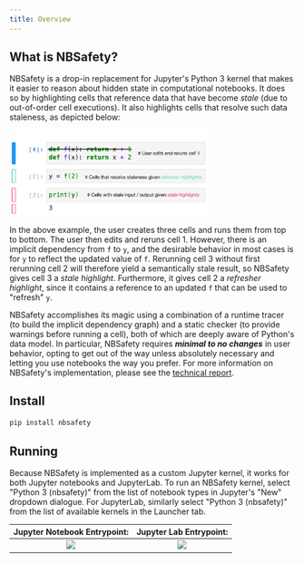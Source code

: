 ```yaml
---
title: Overview
---
```


What is NBSafety?
-----------------
NBSafety is a drop-in replacement for Jupyter's Python 3 kernel that makes it easier to reason about hidden state in computational notebooks. It does so by highlighting cells that reference data that have become *stale* (due to out-of-order cell executions). It also highlights cells that resolve such data staleness, as depicted below:

<img src="/nbsafety-example.svg" width="70%" />

In the above example, the user creates three cells and runs them from top to bottom. The user then edits and reruns cell 1. However, there is an implicit dependency from `f` to `y`, and the desirable behavior in most cases is for `y` to reflect the updated value of `f`. Rerunning cell 3 without first rerunning cell 2 will therefore yield a semantically stale result, so NBSafety gives cell 3 a *stale highlight*. Furthermore, it gives cell 2 a *refresher highlight*, since it contains a reference to an updated `f` that can be used to "refresh" `y`.

NBSafety accomplishes its magic using a combination of a runtime tracer (to build the implicit dependency graph) and a static checker (to provide warnings before running a cell), both of which are deeply aware of Python's data model. In particular, NBSafety requires ***minimal to no changes*** in user behavior, opting to get out of the way unless absolutely necessary and letting you use notebooks the way you prefer. For more information on NBSafety's implementation, please see the [technical report](https://smacke.net/papers/nbsafety.pdf).

Install
-------
```bash
pip install nbsafety
```

Running
-------

Because NBSafety is implemented as a custom Jupyter kernel, it works for both Jupyter notebooks and JupyterLab.  To run an NBSafety kernel, select "Python 3 (nbsafety)" from the list of notebook types in Jupyter's "New" dropdown dialogue.  For JupyterLab, similarly select "Python 3 (nbsafety)" from the list of available kernels in the Launcher tab.

Jupyter Notebook Entrypoint:     |  Jupyter Lab Entrypoint:
:-------------------------------:|:-------------------------:
![](https://raw.githubusercontent.com/nbsafety-project/nbsafety/master/img/nbsafety-notebook.png) | ![](https://raw.githubusercontent.com/nbsafety-project/nbsafety/master/img/nbsafety-lab.png)

